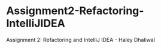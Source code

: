 # Assignment2-Refactoring-IntelliJIDEA
Assignment 2: Refactoring and IntelliJ IDEA - Haley Dhaliwal 
